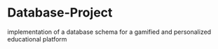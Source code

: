 # Database-Project
implementation of a database schema for a gamified and personalized educational platform
